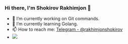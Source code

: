### Hi there, I'm Shokirov Rakhimjon 👋

- 🔭 I’m currently working on Git commands.
- 🌱 I’m currently learning Golang.
- 📫 How to reach me: [Telegram - @rakhimjonshokirov](https://t.me/rakhimjonshokirov)
- <img src="https://github-readme-stats.vercel.app/api?username=Rakhimjon0101&&show_icons=true&title_color=ffffff&icon_color=bb2acf&text_color=daf7dc&bg_color=151515">
